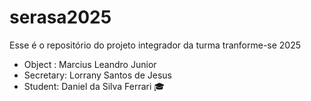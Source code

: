 # serasa2025
Esse é o repositório do projeto integrador da turma tranforme-se 2025


- Object : Marcius Leandro Junior
 - Secretary: Lorrany Santos de Jesus 
- Student: Daniel da Silva Ferrari 🎓